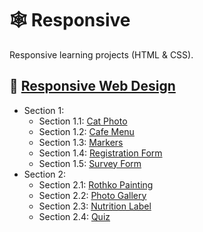 # 🕸 Responsive

Responsive learning projects (HTML & CSS).

## 🗿 [Responsive Web Design](https://www.freecodecamp.org/learn/2022/responsive-web-design)

- Section 1:
  - Section 1.1: [Cat Photo](https://github.com/skuzow/learn/tree/master/front/responsive/00-cat-photo)
  - Section 1.2: [Cafe Menu](https://github.com/skuzow/learn/tree/master/front/responsive/01-cafe-menu)
  - Section 1.3: [Markers](https://github.com/skuzow/learn/tree/master/front/responsive/02-markers)
  - Section 1.4: [Registration Form](https://github.com/skuzow/learn/tree/master/front/responsive/03-registration-form)
  - Section 1.5: [Survey Form](https://github.com/skuzow/learn/tree/master/front/responsive/04-survey-form)
- Section 2:
  - Section 2.1: [Rothko Painting](https://github.com/skuzow/learn/tree/master/front/responsive/05-rothko-painting)
  - Section 2.2: [Photo Gallery](https://github.com/skuzow/learn/tree/master/front/responsive/06-photo-gallery)
  - Section 2.3: [Nutrition Label](https://github.com/skuzow/learn/tree/master/front/responsive/07-nutrition-label)
  - Section 2.4: [Quiz](https://github.com/skuzow/learn/tree/master/front/responsive/08-quiz)

